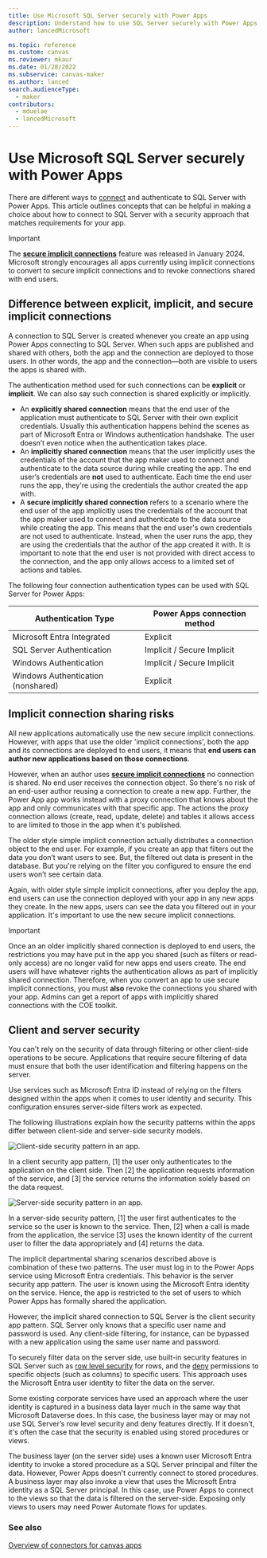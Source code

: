 ```yaml
---
title: Use Microsoft SQL Server securely with Power Apps
description: Understand how to use SQL Server securely with Power Apps.
author: lancedMicrosoft

ms.topic: reference
ms.custom: canvas
ms.reviewer: mkaur
ms.date: 01/28/2022
ms.subservice: canvas-maker
ms.author: lanced
search.audienceType: 
  - maker
contributors:
  - mduelae
  - lancedMicrosoft
---
```


# Use Microsoft SQL Server securely with Power Apps

There are different ways to [connect](../connections-list.md#security-and-types-of-authentication) and authenticate to SQL Server with Power Apps. This article outlines concepts that can be helpful in making a choice about how to
connect to SQL Server with a security approach that matches requirements for your app.

> [!IMPORTANT]
> The [**secure implicit connections**](../connections-list#shared-connections--secure-implicit-connections) feature was released in January 2024. Microsoft strongly encourages all apps currently using implicit connections to convert to secure implicit connections and to revoke connections shared with end users. 


## Difference between explicit, implicit, and secure implicit connections

A connection to SQL Server is created whenever you create an app using Power Apps connecting to SQL Server. When such apps are published and shared with others, both the app and the connection are deployed to those users. In other words, the app and the connection&mdash;both are visible to users the apps is shared with.

The authentication method used for such connections can be **explicit** or **implicit**. We can also say such connection is shared explicitly or implicitly.

- An **explicitly shared connection** means that the end user of the application must authenticate to SQL Server with their own explicit credentials. Usually this authentication happens behind the scenes as part of Microsoft Entra or Windows authentication handshake. The user doesn’t even notice when the authentication takes place.
- An **implicitly shared connection** means that the user implicitly uses the credentials of the account that the app maker used to connect and authenticate to the data source during while creating the app. The end user’s credentials are **not** used to authenticate. Each time the end user runs the app, they're using the credentials the author created the app with.
- A **secure implicitly shared connection** refers to a scenario where the end user of the app implicitly uses the credentials of the account that the app maker used to connect and authenticate to the data source while creating the app. This means that the end user's own credentials are not used to authenticate. Instead, when the user runs the app, they are using the credentials that the author of the app created it with. It is important to note that the end user is not provided with direct access to the connection, and the app only allows access to a limited set of actions and tables.


The following four connection authentication types can be used with SQL Server for Power Apps:

| Authentication Type                 | Power Apps connection method |
|-------------------------------------|------------------------------|
| Microsoft Entra Integrated                 | Explicit                     |
| SQL Server Authentication | Implicit / Secure Implicit                     |
| Windows Authentication              | Implicit / Secure Implicit                    |
| Windows Authentication (nonshared) | Explicit                     |

## Implicit connection sharing risks

All new applications automatically use the new secure implicit connections. However, with apps that use the older 'implicit connections', both the app and its connections are deployed to end users, it means that **end users can author new applications based on those connections**. 

However, when an author uses [**secure implicit connections**](../connections-list#shared-connections--secure-implicit-connections) no connection is shared.  No end user receives the connection object. So there's no risk of an end-user author reusing a connection to create a new app. Further, the Power App app works instead with a proxy connection that knows about the app and only communicates with that specific app. The actions the proxy connection allows (create, read, update, delete) and tables it allows access to are limited to those in the app when it's published. 

The older style simple implicit connection actually distributes a connection object to the end user. For example, if you create an app that filters out the data you don’t want users to see. But, the filtered out data is present in the database. But you're relying on the filter you configured to ensure the end users won’t see certain data.

Again, with older style simple implicit connections, after you deploy the app, end users can use the connection deployed with your app in any new apps they create. In the new apps, users can see the data you filtered out in your application. It's important to use the new secure implicit connections. 

> [!IMPORTANT]
> Once an an older implicitly shared connection is deployed to end users, the restrictions you may have put in the app you shared (such as filters or read-only access) are no longer valid for new apps end users create. The end users will have whatever rights the authentication allows as part of implicitly shared connection. Therefore, when you convert an app to use secure implicit connections, you must **also** revoke the connections you shared with your app.  Admins can get a report of apps with implicitly shared connections with the COE toolkit. 


## Client and server security

You can't rely on the security of data through filtering or other client-side operations to be secure. Applications that require secure filtering of data must ensure that both the user identification and filtering happens on the server.

Use services such as Microsoft Entra ID instead of relying on the filters designed within the apps when it comes to user identity and security. This configuration ensures server-side filters work as expected.

The following illustrations explain how the security patterns within the apps differ between client-side and server-side security models.

![Client-side security pattern in an app.](media/sql-server-security/client-security.png "Client-side security pattern in an app")

In a client security app pattern, [1] the user only authenticates to the application on the client side. Then [2] the application requests information of the service, and [3] the service returns the information solely based on the data request.

![Server-side security pattern in an app.](media/sql-server-security/server-security.png "Server-side security pattern in an app")

In a server-side security pattern, [1] the user first authenticates to the service so the user is known to the service. Then, [2] when a call is made from the application, the service [3] uses the known identity of the current user to filter the data appropriately and [4] returns the data.

The implicit departmental sharing scenarios described above is combination of these two patterns. The user must log in to the Power Apps service using Microsoft Entra credentials. This behavior is the server security app pattern. The user is known using the Microsoft Entra identity on the service. Hence, the app is restricted to the set of users to which Power Apps has formally shared the application.

However, the implicit shared connection to SQL Server is the client security app pattern. SQL Server only knows that a specific user name and password is used. Any client-side filtering, for instance, can be bypassed with a new application using the same user name and password.

To securely filter data on the server side, use built-in security features in SQL Server such as [row level
security](/sql/relational-databases/security/row-level-security) for rows, and the
[deny](/sql/t-sql/statements/deny-object-permissions-transact-sql) permissions to specific objects (such as columns) to specific users. This approach uses the Microsoft Entra user identity to filter the data on the server.

Some existing corporate services have used an approach where the user identity is captured in a business data layer much in the same way that Microsoft Dataverse does. In this case, the business layer may or may not use SQL Server’s row level security and deny features directly. If it doesn't, it's often the case that the security is enabled using stored procedures or views.

The business layer (on the server side) uses a known user Microsoft Entra identity to invoke a stored procedure as a SQL Server principal and filter the data. However, Power Apps doesn't currently connect to stored procedures. A business layer may also invoke a view that uses the Microsoft Entra identity as a SQL Server principal. In this case, use Power Apps to connect to the views so that the data is filtered on the server-side. Exposing only views to users may need Power Automate flows for updates.

### See also

[Overview of connectors for canvas apps](../connections-list.md)
